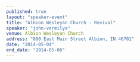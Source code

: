 ```yaml
---
published: true
layout: "speaker-event"
title: "Albion Wesleyan Church - Revival"
speaker: "john-vermilya"
venue: Albion Wesleyan Church
address: "800 East Main Street Albion, IN 46701"
date: "2014-05-04"
end_date: "2014-05-06"
---
```



